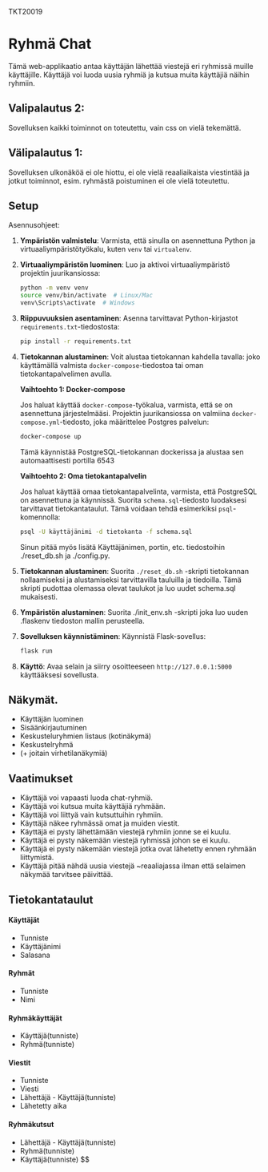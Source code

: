 TKT20019

# Ryhmä Chat

Tämä web-applikaatio antaa käyttäjän lähettää viestejä eri ryhmissä muille käyttäjille. Käyttäjä voi luoda uusia ryhmiä ja kutsua muita käyttäjiä näihin ryhmiin.

## Valipalautus 2:

Sovelluksen kaikki toiminnot on toteutettu, vain css on vielä tekemättä.

## Välipalautus 1:

Sovelluksen ulkonäköä ei ole hiottu, ei ole vielä reaaliaikaista viestintää ja jotkut toiminnot, esim. ryhmästä poistuminen ei ole vielä toteutettu.

## Setup

Asennusohjeet:

1. **Ympäristön valmistelu**: Varmista, että sinulla on asennettuna Python ja virtuaaliympäristötyökalu, kuten `venv` tai `virtualenv`.

2. **Virtuaaliympäristön luominen**: Luo ja aktivoi virtuaaliympäristö projektin juurikansiossa:

   ```bash
   python -m venv venv
   source venv/bin/activate  # Linux/Mac
   venv\Scripts\activate  # Windows
   ```

3. **Riippuvuuksien asentaminen**: Asenna tarvittavat Python-kirjastot `requirements.txt`-tiedostosta:

   ```bash
   pip install -r requirements.txt
   ```

4. **Tietokannan alustaminen**: Voit alustaa tietokannan kahdella tavalla: joko käyttämällä valmista `docker-compose`-tiedostoa tai oman tietokantapalvelimen avulla.

   **Vaihtoehto 1: Docker-compose**

   Jos haluat käyttää `docker-compose`-työkalua, varmista, että se on asennettuna järjestelmääsi. Projektin juurikansiossa on valmiina `docker-compose.yml`-tiedosto, joka määrittelee Postgres palvelun:

   ```bash
   docker-compose up
   ```

   Tämä käynnistää PostgreSQL-tietokannan dockerissa ja alustaa sen automaattisesti portilla 6543

   **Vaihtoehto 2: Oma tietokantapalvelin**

   Jos haluat käyttää omaa tietokantapalvelinta, varmista, että PostgreSQL on asennettuna ja käynnissä. Suorita `schema.sql`-tiedosto luodaksesi tarvittavat tietokantataulut. Tämä voidaan tehdä esimerkiksi `psql`-komennolla:

   ```bash
   psql -U käyttäjänimi -d tietokanta -f schema.sql
   ```

   Sinun pitää myös lisätä Käyttäjänimen, portin, etc. tiedostoihin ./reset_db.sh ja ./config.py.

5. **Tietokannan alustaminen**:
   Suorita `./reset_db.sh` -skripti tietokannan nollaamiseksi ja alustamiseksi tarvittavilla tauluilla ja tiedoilla. Tämä skripti pudottaa olemassa olevat taulukot ja luo uudet schema.sql mukaisesti.

6. **Ympäristön alustaminen**:
   Suorita ./init_env.sh -skripti joka luo uuden .flaskenv tiedoston mallin perusteella.

7. **Sovelluksen käynnistäminen**: Käynnistä Flask-sovellus:

   ```bash
   flask run
   ```

8. **Käyttö**: Avaa selain ja siirry osoitteeseen `http://127.0.0.1:5000` käyttääksesi sovellusta.

## Näkymät.

- Käyttäjän luominen
- Sisäänkirjautuminen
- Keskusteluryhmien listaus (kotinäkymä)
- Keskustelryhmä
- (\+ joitain virhetilanäkymiä)

## Vaatimukset

- Käyttäjä voi vapaasti luoda chat-ryhmiä.
- Käyttäjä voi kutsua muita käyttäjiä ryhmään.
- Käyttäjä voi liittyä vain kutsuttuihin ryhmiin.
- Käyttäjä näkee ryhmässä omat ja muiden viestit.
- Käyttäjä ei pysty lähettämään viestejä ryhmiin jonne se ei kuulu.
- Käyttäjä ei pysty näkemään viestejä ryhmissä johon se ei kuulu.
- Käyttäjä ei pysty näkemään viestejä jotka ovat lähetetty ennen ryhmään liittymistä.
- Käyttäjä pitää nähdä uusia viestejä ~reaaliajassa ilman että selaimen näkymää tarvitsee päivittää.

## Tietokantataulut

#### Käyttäjät

- Tunniste
- Käyttäjänimi
- Salasana

#### Ryhmät

- Tunniste
- Nimi

#### Ryhmäkäyttäjät

- Käyttäjä(tunniste)
- Ryhmä(tunniste)

#### Viestit

- Tunniste
- Viesti
- Lähettäjä - Käyttäjä(tunniste)
- Lähetetty aika

#### Ryhmäkutsut

- Lähettäjä - Käyttäjä(tunniste)
- Ryhmä(tunniste)
- Käyttäjä(tunniste)
  $$
